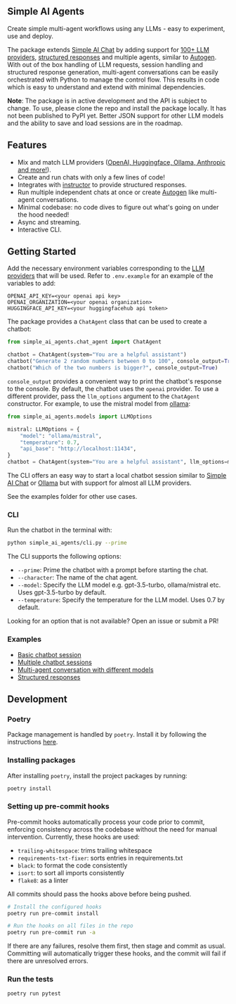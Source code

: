 ## Simple AI Agents

Create simple multi-agent workflows using any LLMs - easy to experiment, use and deploy.

The package extends [Simple AI Chat][simple-ai-chat] by adding support for [100+ LLM providers][litellm], [structured responses][instructor] and multiple agents, similar to [Autogen][autogen]. With out of the box handling of LLM requests, session handling and structured response generation, multi-agent conversations can be easily orchestrated with Python to manage the control flow. This results in code which is easy to understand and extend with minimal dependencies.

__Note__: The package is in active development and the API is subject to change. To use, please clone the repo and install the package locally. It has not been published to PyPI yet. Better JSON support for other LLM models and the ability to save and load sessions are in the roadmap.

## Features

- Mix and match LLM providers ([OpenAI, Huggingface, Ollama, Anthropic and more!][litellm]).
- Create and run chats with only a few lines of code!
- Integrates with [instructor][instructor] to provide structured responses.
- Run multiple independent chats at once or create [Autogen][autogen] like multi-agent conversations.
- Minimal codebase: no code dives to figure out what's going on under the hood needed!
- Async and streaming.
- Interactive CLI.

## Getting Started

Add the necessary environment variables corresponding to the [LLM providers](https://docs.litellm.ai/docs/providers) that will be used. Refer to `.env.example` for an example of the variables to add:

```
OPENAI_API_KEY=<your openai api key>
OPENAI_ORGANIZATION=<your openai organization>
HUGGINGFACE_API_KEY=<your huggingfacehub api token>
```

The package provides a `ChatAgent` class that can be used to create a chatbot:

```py
from simple_ai_agents.chat_agent import ChatAgent

chatbot = ChatAgent(system="You are a helpful assistant")
chatbot("Generate 2 random numbers between 0 to 100", console_output=True)
chatbot("Which of the two numbers is bigger?", console_output=True)
```

`console_output` provides a convenient way to print the chatbot's response to the console. By default, the chatbot uses the `openai` provider. To use a different provider, pass the `llm_options` argument to the `ChatAgent` constructor. For example, to use the mistral model from [ollama][ollama]:

```py
from simple_ai_agents.models import LLMOptions

mistral: LLMOptions = {
    "model": "ollama/mistral",
    "temperature": 0.7,
    "api_base": "http://localhost:11434",
}
chatbot = ChatAgent(system="You are a helpful assistant", llm_options=mistral)
```

The CLI offers an easy way to start a local chatbot session similar to [Simple AI Chat][simple-ai-chat] or [Ollama][ollama] but with support for almost all LLM providers.

See the examples folder for other use cases.

### CLI

Run the chatbot in the terminal with:

```sh
python simple_ai_agents/cli.py --prime
```

The CLI supports the following options:
- `--prime`: Prime the chatbot with a prompt before starting the chat.
- `--character`: The name of the chat agent.
- `--model`: Specify the LLM model e.g. gpt-3.5-turbo, ollama/mistral etc. Uses gpt-3.5-turbo by default.
- `--temperature`: Specify the temperature for the LLM model. Uses 0.7 by default.

Looking for an option that is not available? Open an issue or submit a PR!

### Examples

- [Basic chatbot session](examples/sessions.py)
- [Multiple chatbot sessions](examples/chatbot_session.py)
- [Multi-agent conversation with different models](examples/multiple_agents.py)
- [Structured responses](examples/structured_responses.py)

## Development

### Poetry

Package management is handled by `poetry`. Install it by following the instructions [here](https://python-poetry.org/docs/#installation).

### Installing packages

After installing `poetry`, install the project packages by running:

```bash
poetry install
```

### Setting up pre-commit hooks

Pre-commit hooks automatically process your code prior to commit, enforcing consistency across the codebase without the need for manual intervention. Currently, these hooks are used:

- `trailing-whitespace`: trims trailing whitespace
- `requirements-txt-fixer`: sorts entries in requirements.txt
- `black`: to format the code consistently
- `isort`: to sort all imports consistently
- `flake8`: as a linter

All commits should pass the hooks above before being pushed.

```bash
# Install the configured hooks
poetry run pre-commit install

# Run the hooks on all files in the repo
poetry run pre-commit run -a
```

If there are any failures, resolve them first, then stage and commit as usual. Committing will automatically trigger these hooks, and the commit will fail if there are unresolved errors.

### Run the tests

```bash
poetry run pytest
```

[simple-ai-chat]: https://github.com/minimaxir/simpleaichat
[litellm]: https://litellm.vercel.app/docs/providers
[instructor]: https://github.com/jxnl/instructor
[autogen]: https://github.com/microsoft/autogen
[ollama]: https://ollama.ai/